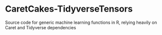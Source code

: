 # CaretCakes-TidyverseTensors
Source code for generic machine learning functions in R, relying heavily on Caret and Tidyverse dependencies
